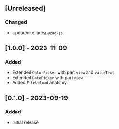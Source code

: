 ## [Unreleased]

### Changed

- Updated to latest `@zag-js`

## [1.0.0] - 2023-11-09

### Added

- Extended `ColorPicker` with part `view` and `valueText`
- Extended `DatePicker` with part `view`
- Added `FileUpload` anatomy

## [0.1.0] - 2023-09-19

### Added

- Initial release
